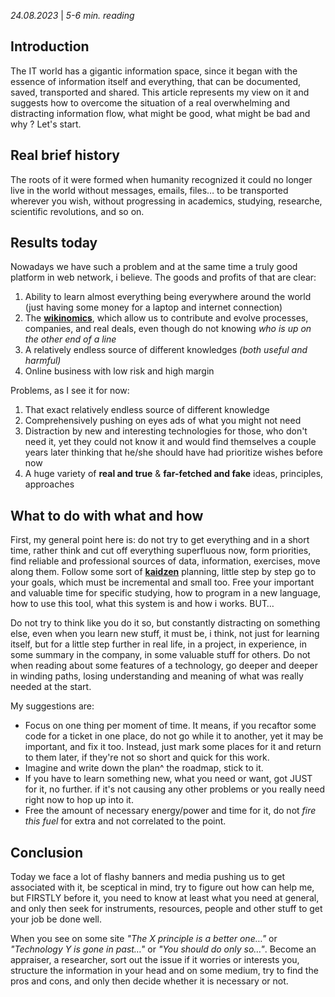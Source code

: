 *24.08.2023* | *5-6 min. reading*

## Introduction
The IT world has a gigantic information space, since it began with the essence of information itself and everything, that can be documented, saved, transported and shared.
This article represents my view on it and suggests how to overcome the situation of a real overwhelming and distracting information flow, what might be good, what might be bad and why ?
Let's start.

## Real brief history
The roots of it were formed when humanity recognized it could no longer live in the world without messages, emails, files… to be transported wherever you wish, without progressing in academics, studying, researche, scientific revolutions, and so on.

## Results today
Nowadays we have such a problem and at the same time a truly good platform in web network, i believe.
The goods and profits of that are clear:

1. Ability to learn almost everything being everywhere around the world (just having some money for a laptop and internet connection)
2. The **[wikinomics](https://ru.wikipedia.org/wiki/%D0%92%D0%B8%D0%BA%D0%B8%D0%BD%D0%BE%D0%BC%D0%B8%D0%BA%D0%B0)**, which allow us to contribute and evolve processes, companies, and real deals, even though do not knowing *who is up on the other end of a line*
3. A relatively endless source of different knowledges *(both useful and harmful)*
4. Online business with low risk and high margin

Problems, as I see it for now:

1. That exact relatively endless source of different knowledge
2. Comprehensively pushing on eyes ads of what you might not need
3. Distraction by new and interesting technologies for those, who don't need it, yet they could not know it and would find themselves a couple years later thinking that he/she should have had prioritize wishes before now
4. A huge variety of **real and true** & **far-fetched and fake** ideas, principles, approaches

## What to do with what and how
First, my general point here is: do not try to get everything and in a short time, rather think and cut off everything superfluous now, form priorities, find reliable and professional sources of data, information, exercises, move along them.
Follow some sort of **[kaidzen](https://en.wikipedia.org/wiki/Kaizen)** planning, little step by step go to your goals, which must be incremental and small too. Free your important and valuable time for specific studying, how to program in a new language, how to use this tool, what this system is and how i works. BUT…

Do not try to think like you do it so, but constantly distracting on something else, even when you learn new stuff, it must be, i think, not just for learning itself, but for a little step further in real life, in a project, in experience, in some summary in the company, in some valuable stuff for others. Do not when reading about some features of a technology, go deeper and deeper in winding paths, losing understanding and meaning of what was really needed at the start.

My suggestions are:

- Focus on one thing per moment of time.
    It means, if you recaftor some code for a ticket in one place, do not go while it to another, yet it may be important, and fix it too. Instead, just mark some places for it and return to them later, if they're not so short and quick for this work.
- Imagine and write down the plan^ the roadmap, stick to it.
- If you have to learn something new, what you need or want, got JUST for it, no further. if it's not causing any other problems or you really need right now to hop up into it.
- Free the amount of necessary energy/power and time for it, do not *fire this fuel* for extra and not correlated to the point.

## Conclusion
Today we face a lot of flashy banners and media pushing us to get associated with it, be sceptical in mind, try to figure out how can help me, but FIRSTLY before it, you need to know at least what you need at general, and only then seek for instruments, resources, people and other stuff to get your job be done well.

When you see on some site *"The X principle is a better one…"* or *"Technology Y is gone in past…"* or *"You should do only so…"*.
Become an appraiser, a researcher, sort out the issue if it worries or interests you, structure the information in your head and on some medium, try to find the pros and cons, and only then decide whether it is necessary or not.